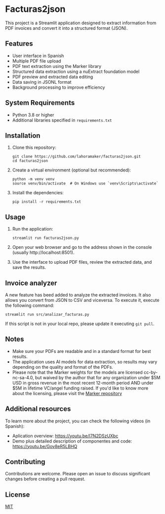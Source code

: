 # Facturas2json

This project is a Streamlit application designed to extract information from PDF invoices and convert it into a structured format (JSON).

## Features

- User interface in Spanish
- Multiple PDF file upload
- PDF text extraction using the Marker library
- Structured data extraction using a nuExtract foundation model
- PDF preview and extracted data editing
- Data saving in JSONL format
- Background processing to improve efficiency

## System Requirements

- Python 3.8 or higher
- Additional libraries specified in `requirements.txt`

## Installation

1. Clone this repository:
   ```
   git clone https://github.com/lahoramaker/facturas2json.git
   cd facturas2json
   ```

2. Create a virtual environment (optional but recommended):
   ```
   python -m venv venv
   source venv/bin/activate  # On Windows use `venv\Scripts\activate`
   ```

3. Install the dependencies:
   ```
   pip install -r requirements.txt
   ```

## Usage

1. Run the application:
   ```
   streamlit run facturas2json.py
   ```

2. Open your web browser and go to the address shown in the console (usually http://localhost:8501).

3. Use the interface to upload PDF files, review the extracted data, and save the results.

## Invoice analyzer

A new feature has beed added to analyze the extracted invoices. It also allows you convert from JSON to CSV and viceversa. To execute it, execute the following command:


   ```
   streamlit run src/analizar_facturas.py
   ```

If this script is not in your local repo, please update it executing `git pull`.

## Notes

- Make sure your PDFs are readable and in a standard format for best results.
- The application uses AI models for data extraction, so results may vary depending on the quality and format of the PDFs.
- Please note that the Marker weights for the models are licensed cc-by-nc-sa-4.0, but waived by the author that for any organization under $5M USD in gross revenue in the most recent 12-month period AND under $5M in lifetime VC/angel funding raised. If you'd like to know more about the licensing, please visit the [Marker repository](https://github.com/VikParuchuri/marker)

## Additional resources

To learn more about the project, you can check the following videos (in Spanish):
- Aplication overview: https://youtu.be/I7N2DSzUXbc
- Demo plus detailed description of componentes and code: https://youtu.be/Gov8eR5LBHQ

## Contributing

Contributions are welcome. Please open an issue to discuss significant changes before creating a pull request.

## License

[MIT](https://choosealicense.com/licenses/mit/)
